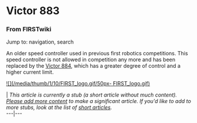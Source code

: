 # Victor 883

### From FIRSTwiki

Jump to: navigation, search

An older speed controller used in previous first robotics competitions. This
speed controller is not allowed in competition any more and has been replaced
by the [Victor 884](Victor_884 "Victor 884" ), which has a greater
degree of control and a higher current limit.

[![](/media/thumb/1/10/FIRST_logo.gif/50px-
FIRST_logo.gif)](Image:FIRST_logo.gif "" )

|  _This article is currently a stub (a short article without much content).
[Please add more
content](http://www.firstwiki.net/index.php?title=Victor_883&action=edit
"http://www.firstwiki.net/index.php?title=Victor_883&action=edit" ) to make a
significant article. If you'd like to add to more stubs, look at the list of
[short articles](Special:Shortpages "Special:Shortpages" )._  
---|---  
  
